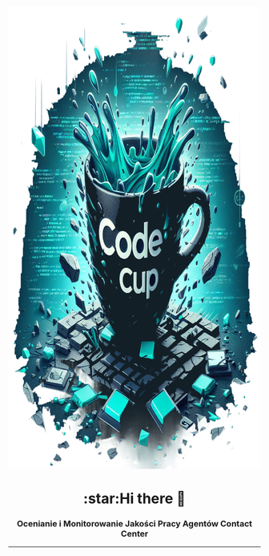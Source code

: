 <div align="center">
<img width=922px height=922px src="https://github.com/CodeCup7/CodeCup7/blob/main/assets/logo-readme.png" alt="Project logo">
</div>

<h1 align="center">:star:Hi there 👋</h1>
<h3 align="center">Ocenianie i Monitorowanie Jakości Pracy Agentów Contact Center</h3> 
<hr />






<!--
**CodeCup7/CodeCup7** is a ✨ _special_ ✨ repository because its `README.md` (this file) appears on your GitHub profile.

Here are some ideas to get you started:

- 🔭 I’m currently working on ...
- 🌱 I’m currently learning ...
- 👯 I’m looking to collaborate on ...
- 🤔 I’m looking for help with ...
- 💬 Ask me about ...
- 📫 How to reach me: ...
- 😄 Pronouns: ...
- ⚡ Fun fact: ...
-->
